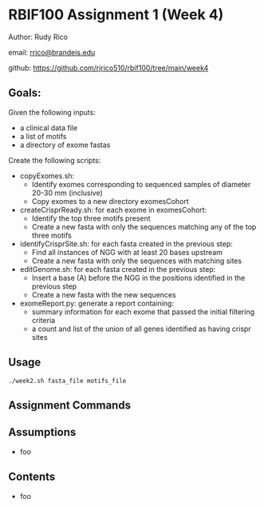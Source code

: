 # RBIF100 Assignment 1 (Week 4)

 Author: Rudy Rico

 email: rrico@brandeis.edu

 github: https://github.com/rjrico510/rbif100/tree/main/week4

## Goals:

Given the following inputs:

- a clinical data file
- a list of motifs
- a directory of exome fastas

Create the following scripts:

- copyExomes.sh:
  - Identify exomes corresponding to sequenced samples of diameter 20-30 mm (inclusive)
  - Copy exomes to a new directory exomesCohort
- createCrisprReady.sh: for each exome in exomesCohort:
  - Identify the top three motifs present
  - Create a new fasta with only the sequences matching any of the top three motifs
- identifyCrisprSite.sh: for each fasta created in the previous step:
  - Find all instances of NGG with at least 20 bases upstream
  - Create a new fasta with only the sequences with matching sites
- editGenome.sh: for each fasta created in the previous step:
  - Insert a base (A) before the NGG in the positions identified in the previous step
  - Create a new fasta with the new sequences
- exomeReport.py: generate a report containing:
  - summary information for each exome that passed the initial filtering criteria
  - a count and list of the union of all genes identified as having crispr sites

## Usage
 `./week2.sh fasta_file motifs_file`


## Assignment Commands


## Assumptions

- foo

## Contents

- foo
